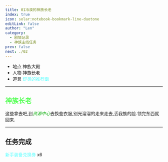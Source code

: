 ```yaml
---
title: 01冷漠的神族长老
index: true
icon: solar:notebook-bookmark-line-duotone
editLink: false
author: "Len"
category:
  - 剧情记录
  - 神族主线任务
prev: false
next: ./02
---
```


- 地点 神族大殿
- 人物 神族长老
- 道具 <span style="color: #55FFFF;">舒灵的推荐函</span>

------

## <span style="color:#55FF55;font-weight:bold;">神族长老</span>

这些拿去吧,到<span style="color: #00AA00;"><span style="font-style: italic;">资源中心</span></span>去换些衣服,别光溜溜的走来走去,丢我族的脸.领完东西就回来.

------

## 任务完成

<span style="color: #55FFFF;">新手装备兑换券</span> x6